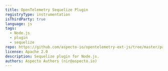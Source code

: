 ```yaml
---
title: OpenTelemetry Sequelize Plugin
registryType: instrumentation
isThirdParty: true
language: js
tags:
  - Node.js
  - plugin
  - sequelize
repo: https://github.com/aspecto-io/opentelemetry-ext-js/tree/master/packages/instrumentation-sequelize
license: Apache 2.0
description: Sequelize plugin for Node.js.
authors: Aspecto Authors (nir@aspecto.io)
---
```

